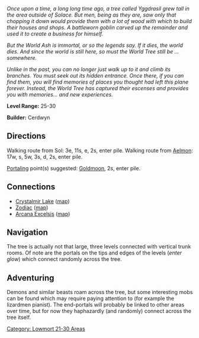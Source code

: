 *Once upon a time, a long long time ago, a tree called Yggdrasil grew
tall in the area outside of Solace. But men, being as they are, saw only
that chopping it down would provide them with a lot of wood with which
to build their houses and shops. A battleworn goblin carved up the
remainder and used it to create a business for himself.*

*But the World Ash is immortal, or so the legends say. If it dies, the
world dies. And since the world is still here, so must the World Tree
still be ... somewhere.*

*Unlike in the past, you can no longer just walk up to it and climb its
branches. You must seek out its hidden entrance. Once there, if you can
find them, you will find memories of places you thought had left this
plane forever. Instead, the World Tree has captured their escenses and
provides you with memories... and new experiences.*

**Level Range:** 25-30

**Builder:** Cerdwyn

## Directions

Walking route from Sol: 3e, 11s, e, 2s, enter pile. Walking route from
[Aelmon](Aelmon "wikilink"): 17w, s, 5w, 3s, d, 2s, enter pile.

[Portaling](Portal "wikilink") point(s) suggested:
[Goldmoon](Goldmoon "wikilink"), 2s, enter pile.

## Connections

-   [Crystalmir Lake](:Category:_Crystalmir_Lake "wikilink")
    ([map](Crystalmir_Lake_Map "wikilink"))
-   [ Zodiac](:Category:_Zodiac "wikilink")
    ([map](Zodiac_Map "wikilink"))
-   [ Arcana Excelsis](:Category:_Arcana_Excelsis "wikilink")
    ([map](Arcana_Excelsis_Map "wikilink"))

## Navigation

The tree is actually not that large, three levels connected with
vertical trunk rooms. Of note are the portals on the tips and edges of
the levels (*enter glow*) which connect randomly across the tree.

## Adventuring

Demons and similar beasts roam across the tree, but some interesting
mobs can be found which may require paying attention to (for example the
lizardmen pianist). The end-portals will probably be linked to other
areas over time, but for now they haphazardly (and randomly) connect
across the tree itself.

[Category: Lowmort 21-30
Areas](Category:_Lowmort_21-30_Areas "wikilink")
